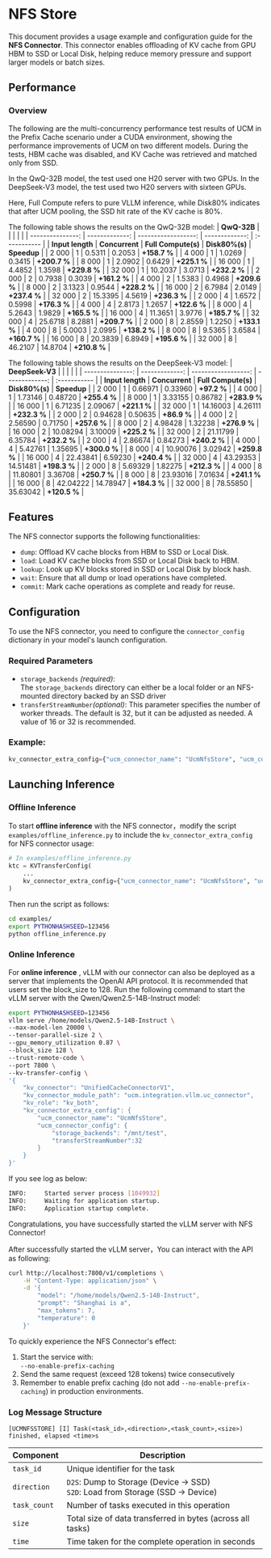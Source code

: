 # NFS Store

This document provides a usage example and configuration guide for the **NFS Connector**. This connector enables offloading of KV cache from GPU HBM to SSD or Local Disk, helping reduce memory pressure and support larger models or batch sizes.

## Performance

### Overview
The following are the multi-concurrency performance test results of UCM in the Prefix Cache scenario under a CUDA environment, showing the performance improvements of UCM on two different models.
During the tests, HBM cache was disabled, and KV Cache was retrieved and matched only from SSD.

In the QwQ-32B model, the test used one H20 server with two GPUs.
In the DeepSeek-V3 model, the test used two H20 servers with sixteen GPUs.

Here, Full Compute refers to pure VLLM inference, while Disk80% indicates that after UCM pooling, the SSD hit rate of the KV cache is 80%.

The following table shows the results on the QwQ-32B model:
|      **QwQ-32B** |                |                     |                |              |
| ---------------: | -------------: | ------------------: | -------------: | :----------- |
| **Input length** | **Concurrent** | **Full Compute(s)** | **Disk80%(s)** | **Speedup**  |
|            2 000 |              1 |              0.5311 |         0.2053 | **+158.7 %** |
|            4 000 |              1 |              1.0269 |         0.3415 | **+200.7 %** |
|            8 000 |              1 |              2.0902 |         0.6429 | **+225.1 %** |
|           16 000 |              1 |              4.4852 |         1.3598 | **+229.8 %** |
|           32 000 |              1 |             10.2037 |         3.0713 | **+232.2 %** |
|            2 000 |              2 |              0.7938 |         0.3039 | **+161.2 %** |
|            4 000 |              2 |              1.5383 |         0.4968 | **+209.6 %** |
|            8 000 |              2 |              3.1323 |         0.9544 | **+228.2 %** |
|           16 000 |              2 |              6.7984 |         2.0149 | **+237.4 %** |
|           32 000 |              2 |             15.3395 |         4.5619 | **+236.3 %** |
|            2 000 |              4 |              1.6572 |         0.5998 | **+176.3 %** |
|            4 000 |              4 |              2.8173 |         1.2657 | **+122.6 %** |
|            8 000 |              4 |              5.2643 |         1.9829 | **+165.5 %** |
|           16 000 |              4 |             11.3651 |         3.9776 | **+185.7 %** |
|           32 000 |              4 |             25.6718 |         8.2881 | **+209.7 %** |
|            2 000 |              8 |              2.8559 |         1.2250 | **+133.1 %** |
|            4 000 |              8 |              5.0003 |         2.0995 | **+138.2 %** |
|            8 000 |              8 |              9.5365 |         3.6584 | **+160.7 %** |
|           16 000 |              8 |             20.3839 |         6.8949 | **+195.6 %** |
|           32 000 |              8 |             46.2107 |        14.8704 | **+210.8 %** |

The following table shows the results on the DeepSeek-V3 model:
|  **DeepSeek-V3** |                |                     |                |              |
| ---------------: | -------------: | ------------------: | -------------: | :----------- |
| **Input length** | **Concurrent** | **Full Compute(s)** | **Disk80%(s)** | **Speedup**  |
|            2 000 |              1 |             0.66971 |        0.33960 | **+97.2 %**  |
|            4 000 |              1 |             1.73146 |        0.48720 | **+255.4 %** |
|            8 000 |              1 |             3.33155 |        0.86782 | **+283.9 %** |
|           16 000 |              1 |             6.71235 |        2.09067 | **+221.1 %** |
|           32 000 |              1 |            14.16003 |        4.26111 | **+232.3 %** |
|            2 000 |              2 |             0.94628 |        0.50635 | **+86.9 %**  |
|            4 000 |              2 |             2.56590 |        0.71750 | **+257.6 %** |
|            8 000 |              2 |             4.98428 |        1.32238 | **+276.9 %** |
|           16 000 |              2 |            10.08294 |        3.10009 | **+225.2 %** |
|           32 000 |              2 |            21.11799 |        6.35784 | **+232.2 %** |
|            2 000 |              4 |             2.86674 |        0.84273 | **+240.2 %** |
|            4 000 |              4 |             5.42761 |        1.35695 | **+300.0 %** |
|            8 000 |              4 |            10.90076 |        3.02942 | **+259.8 %** |
|           16 000 |              4 |            22.43841 |        6.59230 | **+240.4 %** |
|           32 000 |              4 |            43.29353 |       14.51481 | **+198.3 %** |
|            2 000 |              8 |             5.69329 |        1.82275 | **+212.3 %** |
|            4 000 |              8 |            11.80801 |        3.36708 | **+250.7 %** |
|            8 000 |              8 |            23.93016 |        7.01634 | **+241.1 %** |
|           16 000 |              8 |            42.04222 |       14.78947 | **+184.3 %** |
|           32 000 |              8 |            78.55850 |       35.63042 | **+120.5 %** |

## Features

The NFS connector supports the following functionalities:

- `dump`: Offload KV cache blocks from HBM to SSD or Local Disk.
- `load`: Load KV cache blocks from SSD or Local Disk back to HBM.
- `lookup`: Look up KV blocks stored in SSD or Local Disk by block hash.
- `wait`: Ensure that all dump or load operations have completed.
- `commit`: Mark cache operations as complete and ready for reuse.

## Configuration

To use the NFS connector, you need to configure the `connector_config` dictionary in your model's launch configuration.

### Required Parameters

- `storage_backends` *(required)*:  
  The `storage_backends` directory can either be a local folder or an NFS-mounted directory backed by an SSD driver
- `transferStreamNumber`*(optional)*: 
  This parameter specifies the number of worker threads. The default is 32, but it can be adjusted as needed. A value of 16 or 32 is recommended.


### Example:

```python
kv_connector_extra_config={"ucm_connector_name": "UcmNfsStore", "ucm_connector_config":{"storage_backends": "/mnt/test1", "transferStreamNumber": 32}}
```

## Launching Inference

### Offline Inference

To start **offline inference** with the NFS connector，modify the script `examples/offline_inference.py` to include the `kv_connector_extra_config` for NFS connector usage:

```python
# In examples/offline_inference.py
ktc = KVTransferConfig(
    ...
    kv_connector_extra_config={"ucm_connector_name": "UcmNfsStore", "ucm_connector_config":{"storage_backends": "/mnt/test1", "transferStreamNumber": 32}}
)
```

Then run the script as follows:

```bash
cd examples/
export PYTHONHASHSEED=123456
python offline_inference.py
```

### Online Inference

For **online inference** , vLLM with our connector can also be deployed as a server that implements the OpenAI API protocol. It is recommended that users set the block_size to 128. Run the following command to start the vLLM server with the Qwen/Qwen2.5-14B-Instruct model:

```bash
export PYTHONHASHSEED=123456
vllm serve /home/models/Qwen2.5-14B-Instruct \
--max-model-len 20000 \
--tensor-parallel-size 2 \
--gpu_memory_utilization 0.87 \
--block_size 128 \
--trust-remote-code \
--port 7800 \
--kv-transfer-config \
'{
    "kv_connector": "UnifiedCacheConnectorV1",
    "kv_connector_module_path": "ucm.integration.vllm.uc_connector",
    "kv_role": "kv_both",
    "kv_connector_extra_config": {
        "ucm_connector_name": "UcmNfsStore",
        "ucm_connector_config": {
            "storage_backends": "/mnt/test",
            "transferStreamNumber":32
        }
    }
}'
```

If you see log as below:

```bash
INFO:     Started server process [1049932]
INFO:     Waiting for application startup.
INFO:     Application startup complete.
```

Congratulations, you have successfully started the vLLM server with NFS Connector!

After successfully started the vLLM server，You can interact with the API as following:

```bash
curl http://localhost:7800/v1/completions \
    -H "Content-Type: application/json" \
    -d '{
        "model": "/home/models/Qwen2.5-14B-Instruct",
        "prompt": "Shanghai is a",
        "max_tokens": 7,
        "temperature": 0
    }'
```
To quickly experience the NFS Connector's effect:

1. Start the service with:  
   `--no-enable-prefix-caching`  
2. Send the same request (exceed 128 tokens) twice consecutively
3. Remember to enable prefix caching (do not add `--no-enable-prefix-caching`) in production environments.
### Log Message Structure
```text
[UCMNFSSTORE] [I] Task(<task_id>,<direction>,<task_count>,<size>) finished, elapsed <time>s
```
| Component    | Description                                                                 |
|--------------|-----------------------------------------------------------------------------|
| `task_id`    | Unique identifier for the task                                              |
| `direction`  | `D2S`: Dump to Storage (Device → SSD)<br>`S2D`: Load from Storage (SSD → Device) |
| `task_count` | Number of tasks executed in this operation                         |
| `size`       | Total size of data transferred in bytes (across all tasks)                  |
| `time`       | Time taken for the complete operation in seconds                            |